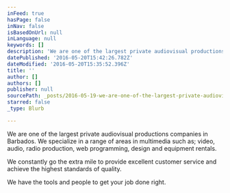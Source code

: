 ```yaml
---
inFeed: true
hasPage: false
inNav: false
isBasedOnUrl: null
inLanguage: null
keywords: []
description: 'We are one of the largest private audiovisual productions companies in Barbados. We specialize in a range of areas in multimedia such as; video, audio, radio production, web programming, design and equipment rentals.'
datePublished: '2016-05-20T15:42:26.782Z'
dateModified: '2016-05-20T15:35:52.396Z'
title: ''
author: []
authors: []
publisher: null
sourcePath: _posts/2016-05-19-we-are-one-of-the-largest-private-audiovisual-productions-co.md
starred: false
_type: Blurb

---
```

We are one of the largest private audiovisual productions companies in Barbados. We specialize in a range of areas in multimedia such as; video, audio, radio production, web programming, design and equipment rentals.

We constantly go the extra mile to provide excellent customer service and achieve the highest standards of quality.

We have the tools and people to get your job done right.
